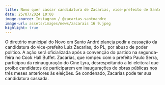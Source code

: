 ```yaml
---
title: Novo quer cassar candidatura de Zacarias, vice-prefeito de Santo André
date: 25/07/2024 10:00
image-source: Instagram / @zacarias.santoandre
image-url: assets/images/news/zacarais 16 9.jpeg
highlight: true
---
```


O diretório municipal do Novo em Santo André planeja pedir a cassação da candidatura do vice-prefeito Luiz Zacarias, do PL, por abuso de poder político. A ação será oficializada após a convenção do partido na segunda-feira no Cook Hall Buffet. Zacarias, que rompeu com o prefeito Paulo Serra, participou da reinauguração do Cine Lyra, desrespeitando a lei eleitoral que proíbe candidatos de participarem em inaugurações de obras públicas nos três meses anteriores às eleições. Se condenado, Zacarias pode ter sua candidatura cassada.